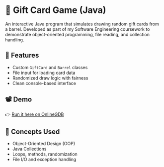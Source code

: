 
# 🎁 Gift Card Game (Java)

An interactive Java program that simulates drawing random gift cards from a barrel. Developed as part of my Software Engineering coursework to demonstrate object-oriented programming, file reading, and collection handling.

## 🔧 Features
- Custom `GiftCard` and `Barrel` classes
- File input for loading card data
- Randomized draw logic with fairness
- Clean console-based interface

## 📽️ Demo
👉 [Run it here on OnlineGDB](https://onlinegdb.com/9WCmoI8Aa)

## 🧠 Concepts Used
- Object-Oriented Design (OOP)
- Java Collections
- Loops, methods, randomization
- File I/O and exception handling
  
